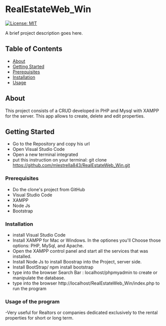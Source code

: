 # RealEstateWeb_Win

[![License: MIT](<https://img.shields.io/badge/License-MIT-blue.svg>)](<https://opensource.org/licenses/MIT>)

A brief project description goes here.

## Table of Contents

- [About](#about)
- [Getting Started](#getting-started)
- [Prerequisites](#prerequisites)
- [Installation](#installation)
- [Usage](#usage)

## About

This project consists of a CRUD developed in PHP and Mysql with XAMPP for the server. This app allows to create, delete and edit properties. 

## Getting Started
- Go to the Repository and copy his url
- Open Visual Studio Code
- Open a new terminal integrated
- put this instruction on your terminal: git clone https://github.com/mlestrella843/RealEstateWeb_Win.git

### Prerequisites
- Do the clone's project from GitHub
- Visual Studio Code
- XAMPP
- Node Js
- Bootstrap

### Installation
- install Visual Studio Code
- Install XAMPP for Mac or Windows. In the optiones you'll Choose those options: PHP, MySql, and Apache.
- Open the XAMPP control panel and start all the services that was installed.
- Install Node Js to install Boostrap into the Project, server side.
- Install BootStrap/ npm install bootstrap
- type into the browser Search Bar : localhost/phpmyadmin to create or manipulate the database.
- type into the browser http://localhost/RealEstateWeb_Win/index.php to run the program

### Usage of the program

-Very useful for Realtors or companies dedicated exclusively to the rental properties for short or long term.